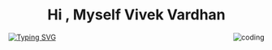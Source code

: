 <h1 align="center"> Hi , Myself Vivek Vardhan</h1>
<a href="https://git.io/typing-svg"><img src="https://readme-typing-svg.herokuapp.com?font=Fira+Code&weight=900&size=25&duration=3000&pause=1000&color=11F791&background=3BFFFD00&vCenter=true&lines=+I+am+a+passionate+learner+;Web+developer;Machine+learning+engineer;Learning+new+skills+everyday" alt="Typing SVG" /></a>
<img align="right" alt="coding" width:"400" src="https://media4.giphy.com/media/qgQUggAC3Pfv687qPC/giphy.gif">

